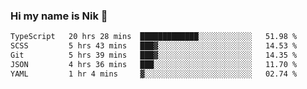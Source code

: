 ### Hi my name is Nik 👋

<!--
**NikDoe/NikDoe** is a ✨ _special_ ✨ repository because its `README.md` (this file) appears on your GitHub profile.

Here are some ideas to get you started:

- 🔭 I’m currently working on ...
- 🌱 I’m currently learning ...
- 👯 I’m looking to collaborate on ...
- 🤔 I’m looking for help with ...
- 💬 Ask me about ...
- 📫 How to reach me: ...
- 😄 Pronouns: ...
- ⚡ Fun fact: ...
-->

<!--START_SECTION:waka-->

```txt
TypeScript   20 hrs 28 mins  █████████████░░░░░░░░░░░░   51.98 %
SCSS         5 hrs 43 mins   ███▓░░░░░░░░░░░░░░░░░░░░░   14.53 %
Git          5 hrs 39 mins   ███▓░░░░░░░░░░░░░░░░░░░░░   14.35 %
JSON         4 hrs 36 mins   ███░░░░░░░░░░░░░░░░░░░░░░   11.70 %
YAML         1 hr 4 mins     ▓░░░░░░░░░░░░░░░░░░░░░░░░   02.74 %
```

<!--END_SECTION:waka-->
